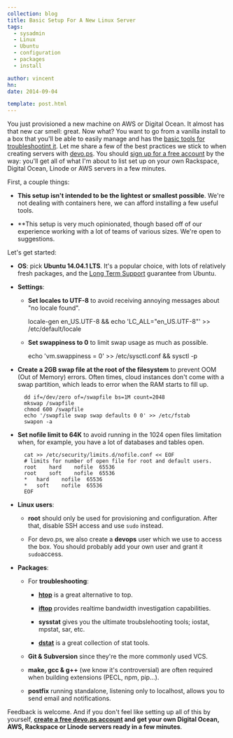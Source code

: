 ```yaml
---
collection: blog
title: Basic Setup For A New Linux Server
tags:
  - sysadmin
  - Linux
  - Ubuntu
  - configuration
  - packages
  - install

author: vincent
hn:
date: 2014-09-04

template: post.html
---
```


You just provisioned a new machine on AWS or Digital Ocean. It almost has that new car smell: great. Now what? You want to go from a vanilla install to a box that you'll be able to easily manage and has the [basic tools for troubleshootint it](http://devo.ps/blog/troubleshooting-5minutes-on-a-yet-unknown-box/). Let me share a few of the best practices we stick to when creating servers with [devo.ps](http://devo.ps). You should [sign up for a free account](https://app.devo.ps) by the way: you'll get all of what I'm about to list set up on your own Rackspace, Digital Ocean, Linode or AWS servers in a few minutes.

First, a couple things:

- **This setup isn't intended to be the lightest or smallest possible**. We're not dealing with containers here, we can afford installing a few useful tools.

- **This setup is very much opinionated, though based off of our experience working with a lot of teams of various sizes. We're open to suggestions.

Let's get started:

- **OS**: pick **Ubuntu 14.04.1 LTS**. It's a popular choice, with lots of relatively fresh packages, and the [Long Term Support](https://wiki.ubuntu.com/LTS) guarantee from Ubuntu.

- **Settings**:

    - **Set locales to UTF-8** to avoid receiving annoying messages about "no locale found".
    
        locale-gen en_US.UTF-8 && echo 'LC_ALL="en_US.UTF-8"' >> /etc/default/locale
    
    - **Set swappiness to 0** to limit swap usage as much as possible.
    
        echo 'vm.swappiness = 0' >> /etc/sysctl.conf && sysctl -p
    
- **Create a 2GB swap file at the root of the filesystem** to prevent OOM (Out of Memory) errors. Often times, cloud instances don't come with a swap partition, which leads to error when the RAM starts to fill up.

        dd if=/dev/zero of=/swapfile bs=1M count=2048
        mkswap /swapfile
        chmod 600 /swapfile
        echo '/swapfile swap swap defaults 0 0' >> /etc/fstab
        swapon -a
        
- **Set nofile limit to 64K** to avoid running in the 1024 open files limitation when, for example, you have a lot of databases and tables open.

        cat >> /etc/security/limits.d/nofile.conf << EOF
        # limits for number of open file for root and default users.
        root    hard    nofile  65536
        root    soft    nofile  65536
        *   hard    nofile  65536
        *   soft    nofile  65536
        EOF
        
- **Linux users**:

    - **root** should only be used for provisioning and configuration. After that, disable SSH access and use `sudo` instead.
    
    - For devo.ps, we also create a **devops** user which we use to access the box. You should probably add your own user and grant it `sudo`access.
    
- **Packages**:

    - For **troubleshooting**:
    
        - **[htop](http://hisham.hm/htop/)** is a great alternative to top.
        
        - **[iftop](http://www.ex-parrot.com/pdw/iftop/)** provides realtime bandwidth investigation capabilities.
    
        - **sysstat** gives you the ultimate troubslehooting tools; iostat, mpstat, sar, etc.
        
        - **[dstat](http://dag.wiee.rs/home-made/dstat/)** is a great collection of stat tools.
        
    - **Git & Subversion** since they're the more commonly used VCS.
    
    - **make, gcc & g++** (we know it's controversial) are often required when building extensions (PECL, npm, pip...).
    
    - **postfix** running standalone, listening only to localhost, allows you to send email and notifications.

Feedback is welcome. And if you don't feel like setting up all of this by yourself, **[create a free devo.ps account](http://app.devo.ps) and get your own Digital Ocean, AWS, Rackspace or Linode servers ready in a few minutes**.
